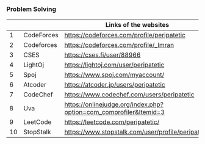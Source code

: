### Problem Solving 
|            |                               | Links of the websites                                                       |
|------------|-------------------------------|-----------------------------------------------------------------------------|
|          1 | CodeForces                    | https://codeforces.com/profile/peripatetic                                  |
|          2 | Codeforces                    | https://codeforces.com/profile/_Imran                                       |
|          3 | CSES                          | https://cses.fi/user/88966                                                  |
|          4 | LightOj                       | https://lightoj.com/user/peripatetic                                        |
|          5 | Spoj                          | https://www.spoj.com/myaccount/                                             | 
|          6 | Atcoder                       | https://atcoder.jp/users/peripatetic                                        |
|          7 | CodeChef                      | https://www.codechef.com/users/peripatetic                                  |
|          8 | Uva                           | https://onlinejudge.org/index.php?option=com_comprofiler&Itemid=3           |
|          9 | LeetCode                      | https://leetcode.com/peripatetic/                                           |
|         10 | StopStalk                     | https://www.stopstalk.com/user/profile/peripatetic                          |
